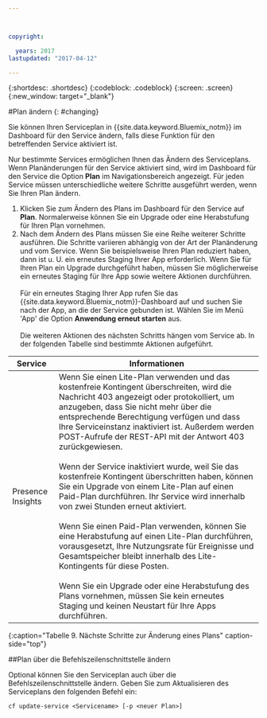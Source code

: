 ```yaml
---



copyright:

  years: 2017
lastupdated: "2017-04-12"

---
```


{:shortdesc: .shortdesc}
{:codeblock: .codeblock}
{:screen: .screen}
{:new_window: target="_blank"}

#Plan ändern
{: #changing}

Sie können Ihren Serviceplan in {{site.data.keyword.Bluemix_notm}} im Dashboard für den Service ändern, falls diese Funktion für den betreffenden Service aktiviert ist.

Nur bestimmte Services ermöglichen Ihnen das Ändern des Serviceplans. Wenn Planänderungen für den Service aktiviert sind, wird im Dashboard für den Service die Option **Plan** im Navigationsbereich angezeigt. Für jeden Service müssen unterschiedliche weitere Schritte ausgeführt werden, wenn Sie Ihren Plan ändern.

1. Klicken Sie zum Ändern des Plans im Dashboard für den Service auf **Plan**. Normalerweise können Sie ein Upgrade oder eine Herabstufung für Ihren Plan vornehmen.
2. Nach dem Ändern des Plans müssen Sie eine Reihe weiterer Schritte ausführen. Die Schritte variieren abhängig von der Art der Planänderung und vom Service. Wenn Sie beispielsweise Ihren Plan reduziert haben, dann ist u. U. ein erneutes Staging Ihrer App erforderlich. Wenn Sie für Ihren Plan ein Upgrade durchgeführt haben, müssen Sie möglicherweise ein erneutes Staging für Ihre App sowie weitere Aktionen durchführen.<br/><br/>Für ein erneutes Staging Ihrer App rufen Sie das {{site.data.keyword.Bluemix_notm}}-Dashboard auf und suchen Sie nach der App, an die der Service gebunden ist. Wählen Sie im Menü 'App' die Option **Anwendung erneut starten** aus.<br/><br/>Die weiteren Aktionen des nächsten Schritts hängen vom Service ab. In der folgenden Tabelle sind bestimmte Aktionen aufgeführt.

|Service |	Informationen|
|--------|-------------|
|Presence Insights 	|Wenn Sie einen Lite-Plan verwenden und das kostenfreie Kontingent überschreiten, wird die Nachricht 403 angezeigt oder protokolliert, um anzugeben, dass Sie nicht mehr über die entsprechende Berechtigung verfügen und dass Ihre Serviceinstanz inaktiviert ist. Außerdem werden POST-Aufrufe der REST-API mit der Antwort 403 zurückgewiesen.<br/><br/>Wenn der Service inaktiviert wurde, weil Sie das kostenfreie Kontingent überschritten haben, können Sie ein Upgrade von einem Lite-Plan auf einen Paid-Plan durchführen. Ihr Service wird innerhalb von zwei Stunden erneut aktiviert.<br/><br/>Wenn Sie einen Paid-Plan verwenden, können Sie eine Herabstufung auf einen Lite-Plan durchführen, vorausgesetzt, Ihre Nutzungsrate für Ereignisse und Gesamtspeicher bleibt innerhalb des Lite-Kontingents für diese Posten.<br/><br/>Wenn Sie ein Upgrade oder eine Herabstufung des Plans vornehmen, müssen Sie kein erneutes Staging und keinen Neustart für Ihre Apps durchführen.|
{:caption="Tabelle 9. Nächste Schritte zur Änderung eines Plans" caption-side="top"}

##Plan über die Befehlszeilenschnittstelle ändern

Optional können Sie den Serviceplan auch über die Befehlszeilenschnittstelle ändern.
Geben Sie zum Aktualisieren des Serviceplans den folgenden Befehl ein:
```
cf update-service <Servicename> [-p <neuer Plan>]
```
